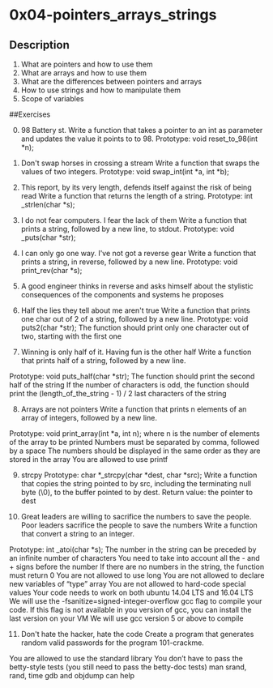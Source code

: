 # 0x04-pointers_arrays_strings

## Description

1. What are pointers and how to use them
2. What are arrays and how to use them
3. What are the differences between pointers and arrays
4. How to use strings and how to manipulate them
5. Scope of variables

##Exercises

0. 98 Battery st.
Write a function that takes a pointer to an int as parameter and updates the
value it points to to 98.
Prototype: void reset_to_98(int *n);

1. Don't swap horses in crossing a stream
Write a function that swaps the values of two integers.
Prototype: void swap_int(int *a, int *b);

2. This report, by its very length, defends itself against the risk of being
read
Write a function that returns the length of a string.
Prototype: int _strlen(char *s);

3. I do not fear computers. I fear the lack of them
Write a function that prints a string, followed by a new line, to stdout.
Prototype: void _puts(char *str);

4. I can only go one way. I've not got a reverse gear
Write a function that prints a string, in reverse, followed by a new line.
Prototype: void print_rev(char *s);

5. A good engineer thinks in reverse and asks himself about the stylistic
consequences of the components and systems he proposes

6. Half the lies they tell about me aren't true
Write a function that prints one char out of 2 of a string, followed by a new
line.
Prototype: void puts2(char *str);
The function should print only one character out of two, starting with the
first one

7. Winning is only half of it. Having fun is the other half
Write a function that prints half of a string, followed by a new line.

Prototype: void puts_half(char *str);
The function should print the second half of the string
If the number of characters is odd, the function should print the
(length_of_the_string - 1) / 2 last characters of the string

8. Arrays are not pointers
Write a function that prints n elements of an array of integers,
followed by a new line.

Prototype: void print_array(int *a, int n);
where n is the number of elements of the array to be printed
Numbers must be separated by comma, followed by a space
The numbers should be displayed in the same order as they
are stored in the array
You are allowed to use printf

9. strcpy
Prototype: char *_strcpy(char *dest, char *src);
Write a function that copies the string pointed to by src, including the
terminating null byte (\0), to the buffer pointed to by dest.
Return value: the pointer to dest

10. Great leaders are willing to sacrifice the numbers to save the people.
Poor leaders sacrifice the people to save the numbers
Write a function that convert a string to an integer.

Prototype: int _atoi(char *s);
The number in the string can be preceded by an infinite number of characters
You need to take into account all the - and + signs before the number
If there are no numbers in the string, the function must return 0
You are not allowed to use long
You are not allowed to declare new variables of “type” array
You are not allowed to hard-code special values
Your code needs to work on both ubuntu 14.04 LTS and 16.04 LTS
We will use the -fsanitize=signed-integer-overflow gcc flag to compile your code.
If this flag is not available in you version of gcc, you can install the last
version on your VM
We will use gcc version 5 or above to compile

11. Don't hate the hacker, hate the code
Create a program that generates random valid passwords for the
program 101-crackme.

You are allowed to use the standard library
You don’t have to pass the betty-style tests
(you still need to pass the betty-doc tests)
man srand, rand, time
gdb and objdump can help

